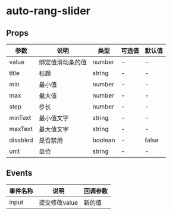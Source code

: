 # auto-rang-slider

## Props

| 参数 | 说明 | 类型 | 可选值 | 默认值 |
|--- | --- | --- | --- | --- |
| value | 绑定值滑动条的值 | number | - | - |
| title | 标题 | string | - | - |
| min | 最小值 | number |	- | - |
| max | 最大值 | number | - | - |
| step | 步长 | number | - | - |
| minText | 最小值文字 | string | - | - |
| maxText | 最大值文字 | string | - | - |
| disabled | 是否禁用 | boolean | - | false |
| unit | 单位 | string | - | - |

## Events
| 事件名称 | 说明 |	回调参数 |
|--- | --- | --- |
| input | 提交修改value | 新的值 |
